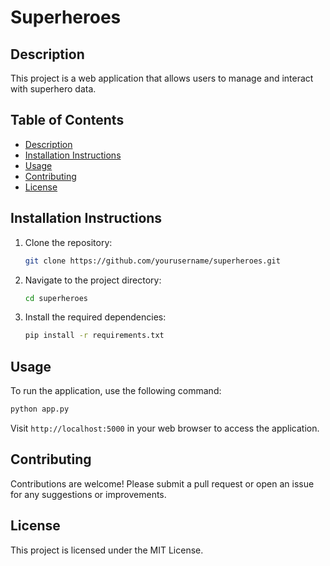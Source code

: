 # Superheroes

## Description
This project is a web application that allows users to manage and interact with superhero data.


## Table of Contents
- [Description](#description)
- [Installation Instructions](#installation-instructions)
- [Usage](#usage)
- [Contributing](#contributing)
- [License](#license)

## Installation Instructions
1. Clone the repository:
   ```bash
   git clone https://github.com/yourusername/superheroes.git
   ```
2. Navigate to the project directory:
   ```bash
   cd superheroes
   ```
3. Install the required dependencies:
   ```bash
   pip install -r requirements.txt
   ```

## Usage
To run the application, use the following command:
```bash
python app.py
```
Visit `http://localhost:5000` in your web browser to access the application.

## Contributing
Contributions are welcome! Please submit a pull request or open an issue for any suggestions or improvements.

## License
This project is licensed under the MIT License.
